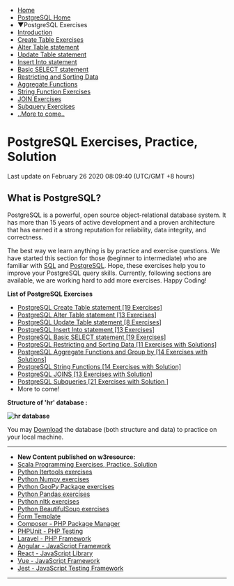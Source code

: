  


- [Home](/index.php)
- [PostgreSQL Home](/PostgreSQL/tutorial.php)
- ▼PostgreSQL Exercises
- [Introduction](/postgresql-exercises/)
- [Create Table Exercises](/postgresql-exercises/create-table/)
- [Alter Table statement](/postgresql-exercises/alter-table/)
- [Update Table statement](/postgresql-exercises/update-table/)
- [Insert Into statement](/postgresql-exercises/insert-record/)
- [Basic SELECT statement](/postgresql-exercises/basic/)
- [Restricting and Sorting Data](/postgresql-exercises/restricting-and-sorting-data/)
- [Aggregate Functions](/postgresql-exercises/aggregate-function-and-groupby/)
- [String Function Exercises](/postgresql-exercises/string/)
- [JOIN Exercises](/postgresql-exercises/join/)
- [Subquery Exercises](/postgresql-exercises/subquery/)
- [..More to come..]()

# PostgreSQL Exercises, Practice, Solution

Last update on February 26 2020 08:09:40 (UTC/GMT +8 hours)

<span class="underline"></span>

<span class="underline"></span>

## What is PostgreSQL?

PostgreSQL is a powerful, open source object-relational database system. It has more than 15 years of active development and a proven architecture that has earned it a strong reputation for reliability, data integrity, and correctness.

The best way we learn anything is by practice and exercise questions. We have started this section for those (beginner to intermediate) who are familiar with [SQL](https://www.w3resource.com/sql/tutorials.php) and [PostgreSQL](https://www.w3resource.com/PostgreSQL/tutorial.php). Hope, these exercises help you to improve your PostgreSQL query skills. Currently, following sections are available, we are working hard to add more exercises. Happy Coding!

**List of PostgreSQL Exercises**

- [PostgreSQL Create Table statement \[19 Exercises\]](../postgresql-exercises/create-table/)
- [PostgreSQL Alter Table statement \[13 Exercises\]](../postgresql-exercises/alter-table/)
- [PostgreSQL Update Table statement \[8 Exercises\]](../postgresql-exercises/update-table/)
- [PostgreSQL Insert Into statement \[13 Exercises\]](../postgresql-exercises/insert-record/)
- [PostgreSQL Basic SELECT statement \[19 Exercises\]](../postgresql-exercises/basic/)
- [PostgreSQL Restricting and Sorting Data \[11 Exercises with Solutions\]](../postgresql-exercises/restricting-and-sorting-data/)
- [PostgreSQL Aggregate Functions and Group by \[14 Exercises with Solutions\]](../postgresql-exercises/aggregate-function-and-groupby/)
- [PostgreSQL String Functions \[14 Exercises with Solution\]](../postgresql-exercises/string/)
- [PostgreSQL JOINS \[13 Exercises with Solution\]](../postgresql-exercises/join/)
- [PostgreSQL Subqueries \[21 Exercises with Solution \]](../postgresql-exercises/subquery/)
- More to come!

**Structure of 'hr' database :**

**![hr database](database-model.gif)**

You may [Download](pgex.tar.gz) the database (both structure and data) to practice on your local machine.



---

<span class="underline"></span>

- **New Content published on w3resource:**
- [Scala Programming Exercises, Practice, Solution](https://www.w3resource.com/scala-exercises/index.php)
- [Python Itertools exercises](https://www.w3resource.com/python-exercises/itertools/index.php)
- [Python Numpy exercises](https://www.w3resource.com/python-exercises/numpy/index.php)
- [Python GeoPy Package exercises](https://www.w3resource.com/python-exercises/geopy/index.php)
- [Python Pandas exercises](https://www.w3resource.com/python-exercises/pandas/index.php)
- [Python nltk exercises](https://www.w3resource.com/python-exercises/nltk/index.php)
- [Python BeautifulSoup exercises](https://www.w3resource.com/python-exercises/BeautifulSoup/index.php)
- [Form Template](https://www.w3resource.com/form-template/)
- [Composer - PHP Package Manager](https://www.w3resource.com/php/composer/a-gentle-introduction-to-composer.php)
- [PHPUnit - PHP Testing](https://www.w3resource.com/php/PHPUnit/a-gentle-introduction-to-unit-test-and-testing.php)
- [Laravel - PHP Framework](https://www.w3resource.com/laravel/laravel-tutorial.php)
- [Angular - JavaScript Framework](https://www.w3resource.com/angular/getting-started-with-angular.php)
- [React - JavaScript Library](https://www.w3resource.com/react/react-js-overview.php)
- [Vue - JavaScript Framework](https://www.w3resource.com/vue/installation.php)
- [Jest - JavaScript Testing Framework](https://www.w3resource.com/jest/jest-getting-started.php)

---

<span class="underline"></span>

<span class="underline"></span>

<span class="underline"></span>

 
